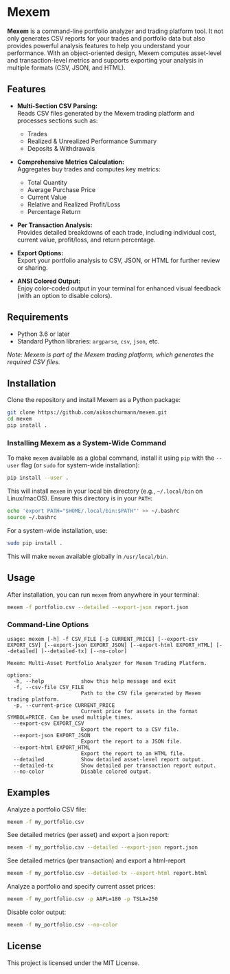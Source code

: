 # Mexem

**Mexem** is a command-line portfolio analyzer and trading platform tool. It not only generates CSV reports for your trades and portfolio data but also provides powerful analysis features to help you understand your performance. With an object-oriented design, Mexem computes asset-level and transaction-level metrics and supports exporting your analysis in multiple formats (CSV, JSON, and HTML).

## Features

- **Multi-Section CSV Parsing:**  
  Reads CSV files generated by the Mexem trading platform and processes sections such as:
  - Trades
  - Realized & Unrealized Performance Summary
  - Deposits & Withdrawals

- **Comprehensive Metrics Calculation:**  
  Aggregates buy trades and computes key metrics:
  - Total Quantity
  - Average Purchase Price
  - Current Value
  - Relative and Realized Profit/Loss
  - Percentage Return  

- **Per Transaction Analysis:**  
  Provides detailed breakdowns of each trade, including individual cost, current value, profit/loss, and return percentage.

- **Export Options:**  
  Export your portfolio analysis to CSV, JSON, or HTML for further review or sharing.

- **ANSI Colored Output:**  
  Enjoy color-coded output in your terminal for enhanced visual feedback (with an option to disable colors).

## Requirements

- Python 3.6 or later  
- Standard Python libraries: `argparse`, `csv`, `json`, etc.

*Note: Mexem is part of the Mexem trading platform, which generates the required CSV files.*

## Installation

Clone the repository and install Mexem as a Python package:

```bash
git clone https://github.com/aikoschurmann/mexem.git
cd mexem
pip install .
```

### Installing Mexem as a System-Wide Command

To make `mexem` available as a global command, install it using `pip` with the `--user` flag (or `sudo` for system-wide installation):

```bash
pip install --user .
```

This will install `mexem` in your local bin directory (e.g., `~/.local/bin` on Linux/macOS). Ensure this directory is in your `PATH`:

```bash
echo 'export PATH="$HOME/.local/bin:$PATH"' >> ~/.bashrc
source ~/.bashrc
```

For a system-wide installation, use:

```bash
sudo pip install .
```

This will make `mexem` available globally in `/usr/local/bin`.

## Usage

After installation, you can run `mexem` from anywhere in your terminal:

```bash
mexem -f portfolio.csv --detailed --export-json report.json
```

### Command-Line Options

```
usage: mexem [-h] -f CSV_FILE [-p CURRENT_PRICE] [--export-csv EXPORT_CSV] [--export-json EXPORT_JSON] [--export-html EXPORT_HTML] [--detailed] [--detailed-tx] [--no-color]

Mexem: Multi-Asset Portfolio Analyzer for Mexem Trading Platform.

options:
  -h, --help            show this help message and exit
  -f, --csv-file CSV_FILE
                        Path to the CSV file generated by Mexem trading platform.
  -p, --current-price CURRENT_PRICE
                        Current price for assets in the format SYMBOL=PRICE. Can be used multiple times.
  --export-csv EXPORT_CSV
                        Export the report to a CSV file.
  --export-json EXPORT_JSON
                        Export the report to a JSON file.
  --export-html EXPORT_HTML
                        Export the report to an HTML file.
  --detailed            Show detailed asset-level report output.
  --detailed-tx         Show detailed per transaction report output.
  --no-color            Disable colored output.
```

## Examples

Analyze a portfolio CSV file:

```bash
mexem -f my_portfolio.csv
```

See detailed metrics (per asset) and export a json report:

```bash
mexem -f my_portfolio.csv --detailed --export-json report.json
```

See detailed metrics (per transaction) and export a html-report

```bash
mexem -f my_portfolio.csv --detailed-tx --export-html report.html
```

Analyze a portfolio and specify current asset prices:

```bash
mexem -f my_portfolio.csv -p AAPL=180 -p TSLA=250
```

Disable color output:

```bash
mexem -f my_portfolio.csv --no-color
```

## License

This project is licensed under the MIT License.

